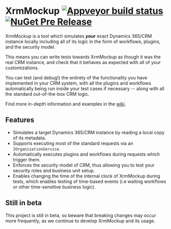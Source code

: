# XrmMockup [![Appveyor build status](https://ci.appveyor.com/api/projects/status/github/delegateAS/XrmMockup?svg=true&branch=master)](https://ci.appveyor.com/project/DelegateAS/XrmMockup) [![NuGet Pre Release](https://img.shields.io/nuget/vpre/XrmMockup365.svg)](https://www.nuget.org/packages?q=XrmMockup)


XrmMockup is a tool which simulates ***your*** exact Dynamics 365/CRM instance locally including all of its logic in the form of workflows, plugins, and the security model.

This means you can write tests towards XrmMockup as though it was the real CRM instance, and check that it behaves as expected with all of your customizations.

You can test (and debug!) the entirety of the functionality you have implemented in your CRM system, with all 
the plugins and workflows automatically being run inside your test cases if necessary -- along with all the standard out-of-the-box CRM logic. 

Find more in-depth information and examples in the [wiki](https://github.com/delegateas/XrmMockup/wiki).

## Features

* Simulates a target Dynamics 365/CRM instance by reading a local copy of its metadata.
* Supports executing most of the standard requests via an `IOrganizationService`.
* Automatically executes plugins and workflows during requests which trigger them.
* Enforces the security model of CRM, thus allowing you to test your security roles and business unit setup.
* Enables changing the time of the internal clock of XrmMockup during tests, which enables testing of time-based events (i.e waiting workflows or other time-sensitive business logic).


## Still in beta

This project is still in beta, so beware that breaking changes may occur more frequently, as we continue to develop XrmMockup and its usage.
